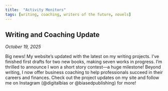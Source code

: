 ```yaml
---
title:  "Activity Monitors"
tags: [writing, coaching, writers of the future, novels]
---
```

## Writing and Coaching Update
*October 19, 2025*  

Big news! My website’s updated with the latest on my writing projects. I’ve finished first drafts for two new books, making seven works in progress. I’m thrilled to announce I won a short story contest—a huge milestone! Beyond writing, I now offer business coaching to help professionals succeed in their careers and finances. Check out the project updates on my site and follow me on Instagram (@digitalbias or @biasedpublishing) for more!  
